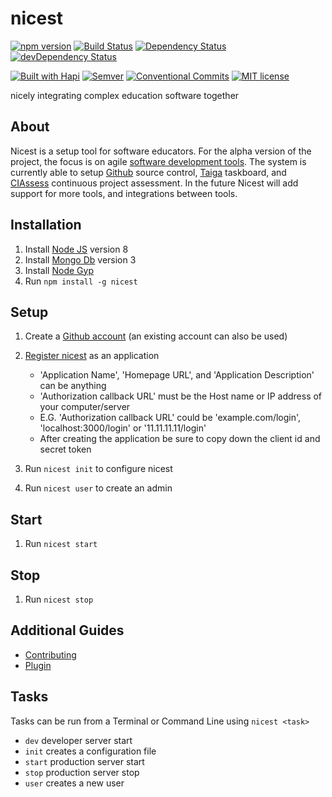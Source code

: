 # nicest

<!-- current project status -->

[![npm version](https://img.shields.io/npm/v/nicest.svg)](https://www.npmjs.com/package/nicest)
[![Build Status](https://travis-ci.org/ChristianMurphy/nicest.svg?branch=master)](https://travis-ci.org/ChristianMurphy/nicest)
[![Dependency Status](https://david-dm.org/ChristianMurphy/nicest.svg)](https://david-dm.org/ChristianMurphy/nicest)
[![devDependency Status](https://david-dm.org/ChristianMurphy/nicest/dev-status.svg)](https://david-dm.org/ChristianMurphy/nicest?type=dev)

<!-- standards and technologies used in project -->

[![Built with Hapi](https://img.shields.io/badge/built_with-hapi-blue.svg)](https://hapijs.com/)
[![Semver](http://img.shields.io/SemVer/2.0.0.png)](http://semver.org/spec/v2.0.0.html)
[![Conventional Commits](https://img.shields.io/badge/Conventional%20Commits-1.0.0-yellow.svg)](https://conventionalcommits.org)
[![MIT license](https://img.shields.io/badge/license-MIT-blue.svg)](https://raw.githubusercontent.com/ChristianMurphy/nicest/master/LICENSE)

nicely integrating complex education software together

## About

Nicest is a setup tool for software educators.
For the alpha version of the project, the focus is on agile [software development tools](https://en.wikipedia.org/wiki/Agile_software_development).
The system is currently able to setup [Github](https://github.com/) source control, [Taiga](https://taiga.io/)
taskboard, and [CIAssess](https://github.com/kgary/CIAssess) continuous project assessment.
In the future Nicest will add support for more tools, and integrations between tools.

## Installation

1.  Install [Node JS](https://nodejs.org/) version 8
2.  Install [Mongo Db](https://www.mongodb.org/) version 3
3.  Install [Node Gyp](https://github.com/nodejs/node-gyp#installation)
4.  Run `npm install -g nicest`

## Setup

1.  Create a [Github account](https://github.com/) (an existing account can also be used)

2.  [Register nicest](https://github.com/settings/applications/new) as an application

    *   'Application Name', 'Homepage URL', and 'Application Description' can be anything
    *   'Authorization callback URL' must be the Host name or IP address of your computer/server
    *   E.G. 'Authorization callback URL' could be 'example.com/login', 'localhost:3000/login' or '11.11.11.11/login'
    *   After creating the application be sure to copy down the client id and secret token

3.  Run `nicest init` to configure nicest

4.  Run `nicest user` to create an admin

## Start

1.  Run `nicest start`

## Stop

1.  Run `nicest stop`

## Additional Guides

*   [Contributing](CONTRIBUTING.md)
*   [Plugin](PLUGIN.md)

## Tasks

Tasks can be run from a Terminal or Command Line using `nicest <task>`

*   `dev` developer server start
*   `init` creates a configuration file
*   `start` production server start
*   `stop` production server stop
*   `user` creates a new user
